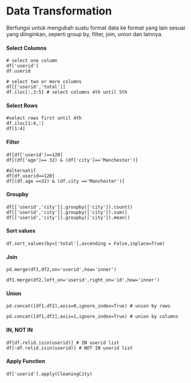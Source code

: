 # Data Transformation
Berfungsi untuk mengubah suatu format data ke format yang lain sesuai yang diinginkan, seperti group by, filter, join, union dan lainnya.


#### Select Columns
```
# select one column
df['userid'] 
df.userid 

# select two or more columns
df[['userid','total']]
df.iloc[:,3:5] # select columns 4th until 5th 
```
#### Select Rows
```
#select rows first until 4th
df.iloc[1:4,:] 
df[1:4]
```

#### Filter
```
df[df['userid']==120]
df[(df['age']== 32) & (df['city']=='Manchester')]

#alternatif
df[df.userid==120]
df[(df.age ==32) & (df.city =='Manchester')]

```

#### Groupby
```
df[['userid','city']].groupby(['city']).count()
df[['userid','city']].groupby(['city']).sum()
df[['userid','city']].groupby(['city']).mean()
```

#### Sort values
```
df.sort_values(by=['total'],ascending = False,inplace=True)
```

#### Join
```
pd.merge(df1,df2,on='userid',how='inner')

df1.merge(df2,left_on='userid',right_on='id',how='inner')
```

#### Union
```
pd.concat([df1,df2],axis=0,ignore_index=True) # union by rows

pd.concat([df1,df2],axis=1,ignore_index=True) # union by columns
```

#### IN, NOT IN
```
df[df.relid.isin(userid)] # IN userid list
df[~df.relid.isin(userid)] # NOT IN userid list
```

#### Apply Function
```
df['userid'].apply(CleaningCity)
```


